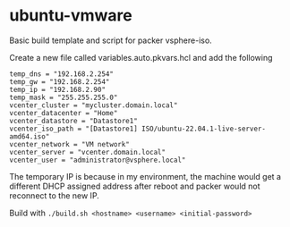# ubuntu-vmware

Basic build template and script for packer vsphere-iso.

Create a new file called variables.auto.pkvars.hcl and add the following

```
temp_dns = "192.168.2.254"
temp_gw = "192.168.2.254"
temp_ip = "192.168.2.90"
temp_mask = "255.255.255.0"
vcenter_cluster = "mycluster.domain.local"
vcenter_datacenter = "Home"
vcenter_datastore = "Datastore1"
vcenter_iso_path = "[Datastore1] ISO/ubuntu-22.04.1-live-server-amd64.iso"
vcenter_network = "VM network"
vcenter_server = "vcenter.domain.local"
vcenter_user = "administrator@vsphere.local"
```

The temporary IP is because in my environment, the machine would get a different DHCP assigned address after reboot and packer would not reconnect to the new IP.

Build with ```./build.sh <hostname> <username> <initial-password>```

